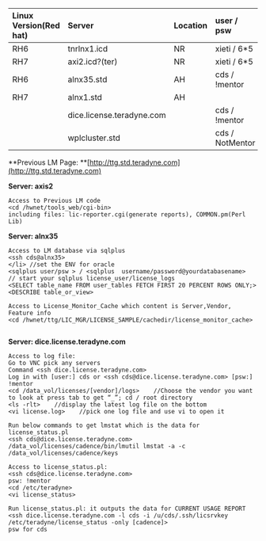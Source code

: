 | Linux Version\(Red hat\) | Server | Location | user / psw |
| :--- | :--- | :--- | :--- |
| RH6 | tnrlnx1.icd | NR | xieti / 6\*5 |
| RH7 | axi2.icd?\(ter\) | NR | xieti / 6\*5 |
| RH6 | alnx35.std | AH | cds / !mentor |
| RH7 | alnx1.std | AH |  |
|  | dice.license.teradyne.com |  | cds / !mentor |
|  | wplcluster.std |  | cds / NotMentor |

**Previous LM Page: **[http://ttg.std.teradyne.com](http://ttg.std.teradyne.com)

**Server: axis2**

```
Access to Previous LM code
<cd /hwnet/tools_web/cgi-bin>
including files: lic-reporter.cgi(generate reports), COMMON.pm(Perl Lib)
```

**Server: alnx35**

```
Access to LM database via sqlplus
<ssh cds@alnx35>
</li> //set the ENV for oracle
<sqlplus user/psw > / <sqlplus  username/password@yourdatabasename>    // start your sqlplus license_user/license_logs
<SELECT table_name FROM user_tables FETCH FIRST 20 PERCENT ROWS ONLY;>
<DESCRIBE table_or_view>
```

```
Access to License_Monitor_Cache which content is Server,Vendor, Feature info 
<cd /hwnet/ttg/LIC_MGR/LICENSE_SAMPLE/cachedir/license_monitor_cache>
```

```

```

**Server: dice.license.teradyne.com**

```
Access to log file:
Go to VNC pick any servers
Command <ssh dice.license.teradyne.com> 
Log in with [user:] cds or <ssh cds@dice.license.teradyne.com> [psw:] !mentor
<cd /data_vol/licenses/[vendor]/logs>    //Choose the vendor you want to look at press tab to get “_”; cd / root directory
<ls -rlt>    //display the latest log file on the bottom
<vi license.log>    //pick one log file and use vi to open it
```

```
Run below commands to get lmstat which is the data for license_status.pl
<ssh cds@dice.license.teradyne.com>
/data_vol/licenses/cadence/bin/lmutil lmstat -a -c /data_vol/licenses/cadence/keys
```

```
Access to license_status.pl:
<ssh cds@dice.license.teradyne.com>
psw: !mentor
<cd /etc/teradyne>
<vi license_status>

Run license_status.pl: it outputs the data for CURRENT USAGE REPORT
<ssh dice.license.teradyne.com -l cds -i /u/cds/.ssh/licsrvkey /etc/teradyne/license_status -only [cadence]>
psw for cds
```




